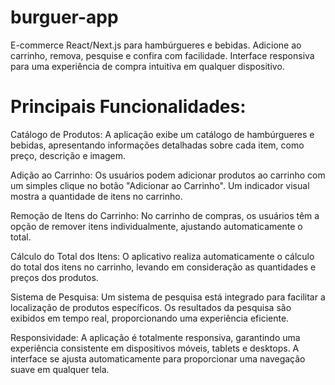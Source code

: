 # burguer-app
E-commerce React/Next.js para hambúrgueres e bebidas. Adicione ao carrinho, remova, pesquise e confira com facilidade. Interface responsiva para uma experiência de compra intuitiva em qualquer dispositivo.

# Principais Funcionalidades:

Catálogo de Produtos:
A aplicação exibe um catálogo de hambúrgueres e bebidas, apresentando informações detalhadas sobre cada item, como preço, descrição e imagem.

Adição ao Carrinho:
Os usuários podem adicionar produtos ao carrinho com um simples clique no botão "Adicionar ao Carrinho". Um indicador visual mostra a quantidade de itens no carrinho.

Remoção de Itens do Carrinho:
No carrinho de compras, os usuários têm a opção de remover itens individualmente, ajustando automaticamente o total.

Cálculo do Total dos Itens:
O aplicativo realiza automaticamente o cálculo do total dos itens no carrinho, levando em consideração as quantidades e preços dos produtos.

Sistema de Pesquisa:
Um sistema de pesquisa está integrado para facilitar a localização de produtos específicos. Os resultados da pesquisa são exibidos em tempo real, proporcionando uma experiência eficiente.

Responsividade:
A aplicação é totalmente responsiva, garantindo uma experiência consistente em dispositivos móveis, tablets e desktops. A interface se ajusta automaticamente para proporcionar uma navegação suave em qualquer tela.
